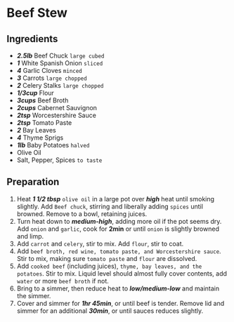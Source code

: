 # Beef Stew
## Ingredients

+ ___2.5lb___ Beef Chuck `large cubed`
+ ___1___ White Spanish Onion `sliced`
+ ___4___ Garlic Cloves `minced`
+ ___3___ Carrots `large chopped`
+ ___2___ Celery Stalks `large chopped`
+ ___1/3cup___ Flour
+ ___3cups___ Beef Broth
+ ___2cups___ Cabernet Sauvignon
+ ___2tsp___ Worcestershire Sauce
+ ___2tsp___ Tomato Paste
+ ___2___ Bay Leaves
+ ___4___ Thyme Sprigs
+ ___1lb___ Baby Potatoes `halved`
+ Olive Oil
+ Salt, Pepper, Spices `to taste`

## Preparation

1. Heat ___1 1/2 tbsp___ `olive oil` in a large pot over ___high___ heat until smoking slightly. Add `Beef chuck`, stirring and liberally adding `spices` until browned. Remove to a bowl, retaining juices.
2. Turn heat down to ___medium-high___, adding more oil if the pot seems dry. Add `onion` and `garlic`, cook for __2min__ or until `onion` is slightly browned and limp.
3. Add `carrot` and `celery`, stir to mix. Add `flour`, stir to coat.
4. Add `beef broth, red wine, tomato paste, and Worcestershire sauce`. Stir to mix, making sure `tomato paste` and `flour` are dissolved.
5. Add `cooked beef` (including juices), `thyme, bay leaves, and the potatoes`. Stir to mix. Liquid level should almost fully cover contents, add `water` or more `beef broth` if not.
6. Bring to a simmer, then reduce heat to ___low/medium-low___ and maintain the simmer.
7. Cover and simmer for ___1hr 45min___, or until beef is tender. Remove lid and simmer for an additional ___30min___, or until sauces reduces slightly.